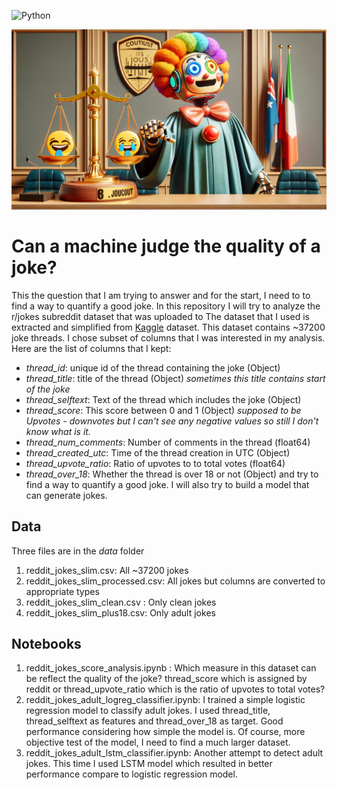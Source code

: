 ![Python](https://img.shields.io/badge/python-3.8-blue.svg)

<div style="text-align: center;">
    <img src="images/funny_measure_webpage.png" width="600" />
</div>

# Can a machine judge the quality of a joke?
This the question that I am trying to answer and for the start, I need to to find a way to quantify a good joke. In this repository I will try to analyze the r/jokes subreddit dataset that was uploaded to The dataset that I used is extracted and simplified from [Kaggle](https://www.kaggle.com/datasets/bwandowando/reddit-rjokes-dataset) dataset. This dataset contains ~37200 joke threads.
I chose subset of columns that I was interested in my analysis.
Here are the list of columns that I kept:
- *thread_id*: unique id of the thread containing the joke (Object)
- *thread_title*: title of the thread (Object) *sometimes this title contains start of the joke*
- *thread_selftext*: Text of the thread which includes the joke (Object)
- *thread_score*: This score between 0 and 1 (Object) *supposed to be Upvotes - downvotes but I can't see any negative values so still I don't know what is it.*
- *thread_num_comments*: Number of comments in the thread (float64)
- *thread_created_utc*: Time of the thread creation in UTC (Object)
- *thread_upvote_ratio*: Ratio of upvotes to to total votes (float64)
- *thread_over_18*: Whether the thread is over 18 or not (Object)
 and try to find a way to quantify a good joke. I will also try to build a model that can generate jokes.

 ## Data 
Three files are in the *data* folder
1) reddit_jokes_slim.csv: All ~37200 jokes
2) reddit_jokes_slim_processed.csv: All jokes but columns are converted to appropriate types
3) reddit_jokes_slim_clean.csv : Only clean jokes
4) reddit_jokes_slim_plus18.csv: Only adult jokes

## Notebooks
1) reddit_jokes_score_analysis.ipynb : 
Which measure in this dataset can be reflect the quality of the joke? thread_score which is assigned by reddit or thread_upvote_ratio which is the ratio of upvotes to total votes?
2) reddit_jokes_adult_logreg_classifier.ipynb:
I trained a simple logistic regression model to classify adult jokes. I used thread_title, thread_selftext as features and thread_over_18 as target. Good performance considering how simple the model is. Of course, more objective test of the model, I need to find a much larger dataset.
2) reddit_jokes_adult_lstm_classifier.ipynb:
Another attempt to detect adult jokes. This time I used LSTM model which resulted in better performance compare to logistic regression model.
